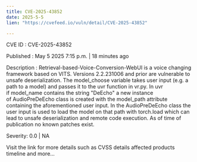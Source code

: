 ```yaml
---
title: CVE-2025-43852
date: 2025-5-5
lien: "https://cvefeed.io/vuln/detail/CVE-2025-43852"

---
```


CVE ID : CVE-2025-43852

Published :  May 5
2025
7:15 p.m. | 18 minutes ago

Description : Retrieval-based-Voice-Conversion-WebUI is a voice changing framework based on VITS. Versions 2.2.231006 and prior are vulnerable to unsafe deserialization. The model_choose variable takes user input (e.g. a path to a model) and passes it to the uvr function in vr.py. In uvr
if model_name contains the string "DeEcho"
a new instance of AudioPreDeEcho class is created with the model_path attribute containing the aforementioned user input. In the AudioPreDeEcho class
the user input is used to load the model on that path with torch.load
which can lead to unsafe deserialization and remote code execution. As of time of publication
no known patches exist.

Severity: 0.0 | NA

Visit the link for more details
such as CVSS details
affected products
timeline
and more...
